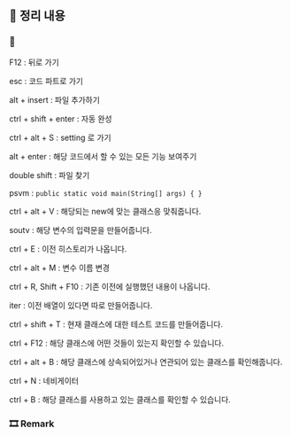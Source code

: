 ## 📕 정리 내용

### 📘

F12 : 뒤로 가기

esc : 코드 파트로 가기

alt + insert : 파일 추가하기

ctrl + shift + enter : 자동 완성

ctrl + alt + S : setting 로 가기

alt + enter : 해당 코드에서 할 수 있는 모든 기능 보여주기

double shift : 파일 찾기

psvm : `public static void main(String[] args) { }`

ctrl + alt + V : 해당되는 new에 맞는 클래스응 맞춰줍니다.

soutv : 해당 변수의 입력문을 만들어줍니다.

ctrl + E : 이전 히스토리가 나옵니다.

ctrl + alt + M : 변수 이름 변경 

ctrl + R, Shift + F10 : 기존 이전에 실행했던 내용이 나옵니다.

iter : 이전 배열이 있다면 따로 만들어줍니다.

ctrl + shift + T : 현재 클래스에 대한 테스트 코드를 만들어줍니다.

ctrl + F12 : 해당 클래스에 어떤 것들이 있는지 확인할 수 있습니다.

ctrl + alt + B : 해당 클래스에 상속되어있거나 연관되어 있는 클래스를 확인해줍니다.

ctrl + N : 네비게이터

ctrl + B : 해당 클래스를 사용하고 있는 클래스를 확인할 수 있습니다.

### 🎞 Remark
